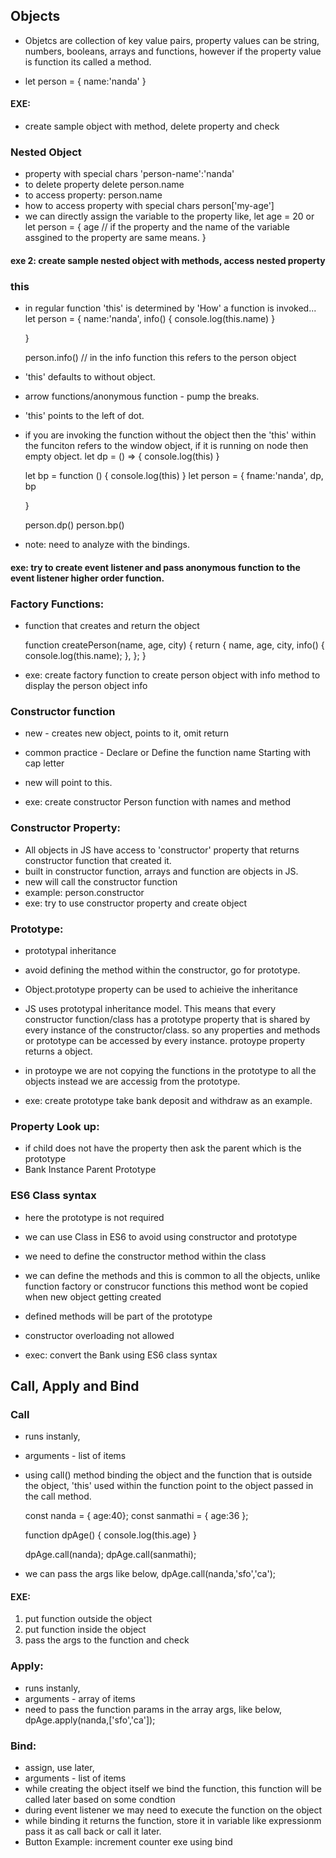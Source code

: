 ## Objects
- Objetcs are collection of key value pairs, property values can be string, numbers, booleans, arrays and functions, however if the property value is function its called a method.

- let person = {
    name:'nanda'
  }

#### EXE:
- create sample object with method, delete property and check

### Nested Object

- property with special chars 'person-name':'nanda'
- to delete property delete person.name
- to access property: person.name
- how to access property with special chars person['my-age']
- we can directly assign the variable to the property like,
	let age = 20
    or let person = {
    		age // if the property and the name of the variable assgined to the property are same means.
    	}
    	

#### exe 2: create sample nested object with methods, access nested property

### this
- in regular function 'this' is determined by 'How' a function is invoked...
	let person = {
    	name:'nanda',
    	info() {
    			console.log(this.name)
    	}

    }
    	
    person.info() // in the info function this refers to the person object

- 'this' defaults to without object.
- arrow functions/anonymous function - pump the breaks.
- 'this' points to the left of dot.
- if you are invoking the function without the object then the 'this' within the funciton refers to the window object, if it is running on node then empty object.
    let dp = () => {
    	console.log(this)
	}

	let bp = function ()  {
    	console.log(this)
	}
	let person = {
	    fname:'nanda',
    	dp,
    	bp

	}

	person.dp()
	person.bp()

- note: need to analyze with the bindings.

#### exe: try to create event listener and pass anonymous function to the event listener higher order function.

### Factory Functions:
- function that creates and return the object

	function createPerson(name, age, city) {
		return {
			name,
			age,
			city,
			info() {
			console.log(this.name);
			},
		};
	}


- exe: create factory function to create person object with info method to display the person object info

 ### Constructor function
- new - creates new object, points to it, omit return
- common practice - Declare or Define the function name Starting with cap letter
- new will point to this.

- exe: create constructor Person function with names and method

### Constructor Property:
- All objects in JS have access to 'constructor' property that returns constructor function that created it.
- built in constructor function, arrays and function are objects in JS.
- new will call the constructor function
- example: person.constructor
- exe: try to use constructor property and create object


### Prototype:
- prototypal inheritance
- avoid defining the method within the constructor, go for prototype.
- Object.prototype property can be used to achieive the inheritance
- JS uses prototypal inheritance model. This means that every constructor function/class has a prototype property that is shared by every instance of the constructor/class. so any properties and methods or prototype can be accessed by every instance. protoype property returns a object.

- in protoype we are not copying the functions in the prototype to all the objects instead we are accessig from the prototype.

- exe: create prototype take bank deposit and withdraw as an example.

### Property Look up:
- if child does not have the property then ask the parent which is the prototype
- Bank Instance
    	Parent Prototype

### ES6 Class syntax
- here the prototype is not required
- we can use Class in ES6 to avoid using constructor and prototype
- we need to define the constructor method within the class
- we can define the methods and this is common to all the objects, unlike function factory or construcor functions this method wont be copied when new object getting created
- defined methods will be part of the prototype
- constructor overloading not allowed

- exec: convert the Bank using ES6 class syntax

## Call, Apply and Bind

### Call
- runs instanly, 
- arguments - list of items
- using call() method binding the object and the function that is outside the object, 'this' used within the function point to the object passed in the call method.

	const nanda = { age:40};
	const sanmathi = { age:36 };

	function dpAge() {
		console.log(this.age)
	}

	dpAge.call(nanda);
	dpAge.call(sanmathi);

- we can pass the args like below,
	dpAge.call(nanda,'sfo','ca');

#### EXE:
1. put function outside the object
2. put function inside the object
3. pass the args to the function and check

### Apply:
- runs instanly, 
- arguments - array of items
- need to pass the function params in the array args, like below,
	dpAge.apply(nanda,['sfo','ca']);

### Bind:
- assign, use later, 
- arguments - list of items
- while creating the object itself we bind the function, this function will be called later based on some condtion
- during event listener we may need to execute the function on the object
- while binding it returns the function, store it in variable like expressionm pass it as call back or call it later.
- Button Example:
    increment counter exe using bind
